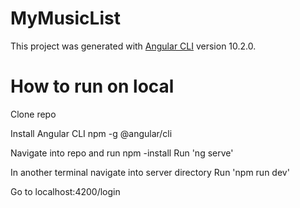 # MyMusicList

This project was generated with [Angular CLI](https://github.com/angular/angular-cli) version 10.2.0.

# How to run on local

Clone repo

Install Angular CLI npm -g @angular/cli

Navigate into repo and run npm -install
Run 'ng serve'

In another terminal navigate into server directory
Run 'npm run dev'

Go to localhost:4200/login